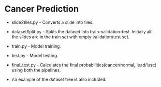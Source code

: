 # Cancer Prediction

* slide2tiles.py - Converts a slide into tiles.

* datasetSplit.py - Splits the dataset into train-validation-test. Initially all the slides are in the train set with empty validation/test set.

* train.py - Model training.

* test.py - Model testing.

* final_test.py - Calculates the final probabilities(cancer/normal, luad/lusc) using both the pipelines.

* An example of the dataset tree is also included.
